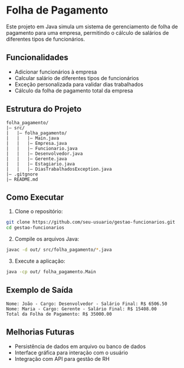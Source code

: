 # Folha de Pagamento

Este projeto em Java simula um sistema de gerenciamento de folha de pagamento para uma empresa, permitindo o cálculo de salários de diferentes tipos de funcionários.

## Funcionalidades
- Adicionar funcionários à empresa
- Calcular salário de diferentes tipos de funcionários
- Exceção personalizada para validar dias trabalhados
- Cálculo da folha de pagamento total da empresa

## Estrutura do Projeto
```
folha_pagamento/
|– src/
|   |– folha_pagamento/
|   |   |– Main.java
|   |   |– Empresa.java
|   |   |– Funcionario.java
|   |   |– Desenvolvedor.java
|   |   |– Gerente.java
|   |   |– Estagiario.java
|   |   |– DiasTrabalhadosException.java
|– .gitgnore
|– README.md
```
## Como Executar
1.   Clone o repositório:
```sh
git clone https://github.com/seu-usuario/gestao-funcionarios.git
cd gestao-funcionarios
```
2.	Compile os arquivos Java:
```sh
javac -d out/ src/folha_pagamento/*.java
```
3.  Execute a aplicação:
```sh
java -cp out/ folha_pagamento.Main
```

## Exemplo de Saída
```
Nome: João - Cargo: Desenvolvedor - Salário Final: R$ 6506.50
Nome: Maria - Cargo: Gerente - Salário Final: R$ 15408.00
Total da Folha de Pagamento: R$ 35000.00
```

## Melhorias Futuras
- Persistência de dados em arquivo ou banco de dados
- Interface gráfica para interação com o usuário
- Integração com API para gestão de RH
